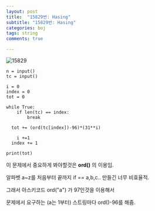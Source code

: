 ```yaml
---
layout: post
title:  "15829번: Hasing"
subtitle: "15829번: Hasing"
categories: boj
tags: string
comments: true

---
```

![15829](https://user-images.githubusercontent.com/56789064/88313797-00567d00-cd4f-11ea-8f01-b351ac10b2ff.jpg)


```
n = input()  
tc = input()  
  
i = 0  
index = 0  
tot = 0  
  
while True:  
    if len(tc) == index:  
        break  
  
  tot += (ord(tc[index])-96)*(31**i)  
  
    i +=1  
  index += 1  
  
print(tot)
```

이 문제에서 중요하게 봐야할것은 **ord()** 의 이용임.

알파벳 a~z를 처음부터 끝까지 if == a,b,c.. 만들긴 너무 비효율적.

그래서 아스키코드 ord("a") 가 97인것을 이용해서 

문제에서 요구하는 (a는 1부터) 스트링마다 ord()-96를 해줌.
 